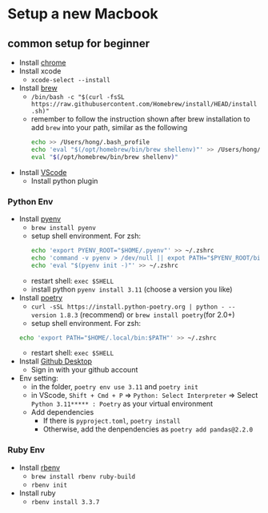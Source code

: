 # Setup a new Macbook 
## common setup for beginner
- Install [chrome](https://www.google.com/chrome/next-steps.html)
- Install xcode 
  - `xcode-select --install`
- Install [brew](https://brew.sh/) 
  - `/bin/bash -c "$(curl -fsSL https://raw.githubusercontent.com/Homebrew/install/HEAD/install.sh)"`
  - remember to follow the instruction shown after brew installation to add `brew` into your path, similar as the following
    ```bash
    echo >> /Users/hong/.bash_profile
    echo 'eval "$(/opt/homebrew/bin/brew shellenv)"' >> /Users/hong/.bash_profile
    eval "$(/opt/homebrew/bin/brew shellenv)"
    ```
- Install [VScode](https://code.visualstudio.com/)
  - Install python plugin
  
### Python Env
- Install [pyenv](https://github.com/pyenv/pyenv) 
  - `brew install pyenv`
  - setup shell environment. For zsh:
    ```bash
    echo 'export PYENV_ROOT="$HOME/.pyenv"' >> ~/.zshrc
    echo 'command -v pyenv > /dev/null || expot PATH="$PYENV_ROOT/bin:$PATH"' >> ~/.zshrc
    echo 'eval "$(pyenv init -)"' >> ~/.zshrc
    ```
  - restart shell: `exec $SHELL`
  - install python `pyenv install 3.11` (choose a version you like)
- Install [poetry](https://github.com/python-poetry/poetry) 
  - `curl -sSL https://install.python-poetry.org | python - --version 1.8.3` (recommend) or `brew install poetry`(for 2.0+)
  - setup shell environment. For zsh:
  ```bash
  echo 'export PATH="$HOME/.local/bin:$PATH"' >> ~/.zshrc
  ```
  - restart shell: `exec $SHELL`
- Install [Github Desktop](https://desktop.github.com/download/)
  - Sign in with your github account 
- Env setting:
  - in the folder, `poetry env use 3.11` and `poetry init`
  - in VScode, `Shift + Cmd + P` => `Python: Select Interpreter` => Select `Python 3.11***** : Poetry` as your virtual environment
  - Add dependencies
    - If there is `pyproject.toml`, `poetry install`
    - Otherwise, add the denpendencies as `poetry add pandas@2.2.0`
      
### Ruby Env
- Install [rbenv](https://github.com/rbenv/rbenv)
  -  `brew install rbenv ruby-build`
  -  `rbenv init`
- Install ruby
  - `rbenv install 3.3.7`

